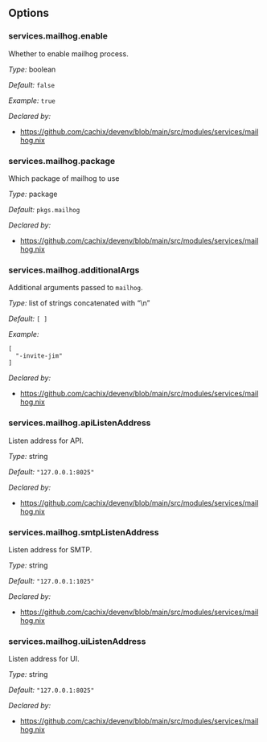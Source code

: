 [comment]: # (Do not edit this file as it is autogenerated. Go to docs/individual-docs if you want to make edits.)


[comment]: # (Please add your documentation on top of this line)

## Options

### services\.mailhog\.enable



Whether to enable mailhog process\.



*Type:*
boolean



*Default:*
` false `



*Example:*
` true `

*Declared by:*
 - [https://github\.com/cachix/devenv/blob/main/src/modules/services/mailhog\.nix](https://github.com/cachix/devenv/blob/main/src/modules/services/mailhog.nix)



### services\.mailhog\.package



Which package of mailhog to use



*Type:*
package



*Default:*
` pkgs.mailhog `

*Declared by:*
 - [https://github\.com/cachix/devenv/blob/main/src/modules/services/mailhog\.nix](https://github.com/cachix/devenv/blob/main/src/modules/services/mailhog.nix)



### services\.mailhog\.additionalArgs

Additional arguments passed to ` mailhog `\.



*Type:*
list of strings concatenated with “\\n”



*Default:*
` [ ] `



*Example:*

```
[
  "-invite-jim"
]
```

*Declared by:*
 - [https://github\.com/cachix/devenv/blob/main/src/modules/services/mailhog\.nix](https://github.com/cachix/devenv/blob/main/src/modules/services/mailhog.nix)



### services\.mailhog\.apiListenAddress



Listen address for API\.



*Type:*
string



*Default:*
` "127.0.0.1:8025" `

*Declared by:*
 - [https://github\.com/cachix/devenv/blob/main/src/modules/services/mailhog\.nix](https://github.com/cachix/devenv/blob/main/src/modules/services/mailhog.nix)



### services\.mailhog\.smtpListenAddress



Listen address for SMTP\.



*Type:*
string



*Default:*
` "127.0.0.1:1025" `

*Declared by:*
 - [https://github\.com/cachix/devenv/blob/main/src/modules/services/mailhog\.nix](https://github.com/cachix/devenv/blob/main/src/modules/services/mailhog.nix)



### services\.mailhog\.uiListenAddress



Listen address for UI\.



*Type:*
string



*Default:*
` "127.0.0.1:8025" `

*Declared by:*
 - [https://github\.com/cachix/devenv/blob/main/src/modules/services/mailhog\.nix](https://github.com/cachix/devenv/blob/main/src/modules/services/mailhog.nix)
